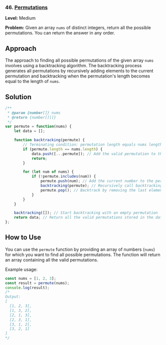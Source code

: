 ### 46. [Permutations](https://leetcode.com/problems/permutations/)

**Level:** Medium

**Problem:**
Given an array `nums` of distinct integers, return all the possible permutations. You can return the answer in any order.


## Approach

The approach to finding all possible permutations of the given array `nums` involves using a backtracking algorithm. The backtracking process generates all permutations by recursively adding elements to the current permutation and backtracking when the permutation's length becomes equal to the length of `nums`.

## Solution

```javascript
/**
 * @param {number[]} nums
 * @return {number[][]}
 */
var permute = function(nums) {
    let data = [];

    function backtracking(permute) {
        // Terminating condition: permutation length equals nums length
        if (permute.length == nums.length) {
            data.push([...permute]); // Add the valid permutation to the data array
            return;
        }

        for (let num of nums) {
            if (!permute.includes(num)) {
                permute.push(num); // Add the current number to the permutation
                backtracking(permute); // Recursively call backtracking to generate other permutations
                permute.pop(); // Backtrack by removing the last element from the permutation
            }
        }
    }

    backtracking([]); // Start backtracking with an empty permutation
    return data; // Return all the valid permutations stored in the data array
};
```

## How to Use

You can use the `permute` function by providing an array of numbers (`nums`) for which you want to find all possible permutations. The function will return an array containing all the valid permutations.

Example usage:

```javascript
const nums = [1, 2, 3];
const result = permute(nums);
console.log(result);
/*
Output:
[
  [1, 2, 3],
  [1, 3, 2],
  [2, 1, 3],
  [2, 3, 1],
  [3, 1, 2],
  [3, 2, 1]
]
*/
```
